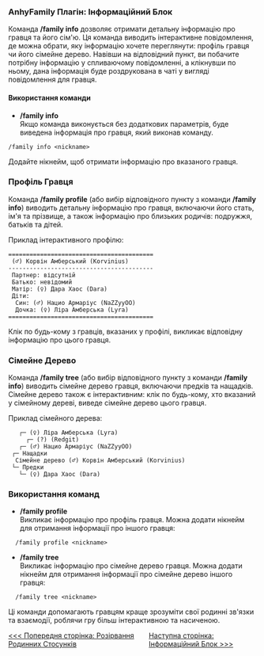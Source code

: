 ### AnhyFamily Плагін: Інформаційний Блок

Команда **/family info** дозволяє отримати детальну інформацію про гравця та його сім'ю. Ця команда виводить інтерактивне повідомлення, де можна обрати, яку інформацію хочете переглянути: профіль гравця чи його сімейне дерево. Навівши на відповідний пункт, ви побачите потрібну інформацію у спливаючому повідомленні, а клікнувши по ньому, дана інформація буде роздрукована в чаті у вигляді повідомлення для гравця.

#### Використання команди

- **/family info**  
  Якщо команда виконується без додаткових параметрів, буде виведена інформація про гравця, який виконав команду.

```
/family info <nickname>
```
  Додайте нікнейм, щоб отримати інформацію про вказаного гравця.

### Профіль Гравця

Команда **/family profile** (або вибір відповідного пункту з команди **/family info**) виводить детальну інформацію про гравця, включаючи його стать, ім'я та прізвище, а також інформацію про близьких родичів: подружжя, батьків та дітей.

Приклад інтерактивного профілю:

```
=========================================
 (♂) Корвін Амберський (Korvinius)
-----------------------------------------
 Партнер: відсутній 
 Батько: невідомий 
 Матір: (♀) Дара Хаос (Dara)
 Діти: 
  Син: (♂) Нацио Армаріус (NaZZyyOO)
  Дочка: (♀) Ліра Амберська (Lyra)
=========================================
```

Клік по будь-кому з гравців, вказаних у профілі, викликає відповідну інформацію про цього гравця.

### Сімейне Дерево

Команда **/family tree** (або вибір відповідного пункту з команди **/family info**) виводить сімейне дерево гравця, включаючи предків та нащадків. Сімейне дерево також є інтерактивним: клік по будь-кому, хто вказаний у сімейному дереві, виведе сімейне дерево цього гравця.

Приклад сімейного дерева:

```
   ┌─ (♀) Ліра Амберська (Lyra)
     ┌─ (?) (Redgit)
   ┌─ (♂) Нацио Армаріус (NaZZyyOO)
 ┌─ Нащадки 
  Сімейне дерево (♂) Корвін Амберський (Korvinius)
 └─ Предки 
   └─ (♀) Дара Хаос (Dara)
  ```

### Використання команд

- **/family profile**  
  Викликає інформацію про профіль гравця. Можна додати нікнейм для отримання інформації про іншого гравця:

```
  /family profile <nickname>
```

- **/family tree**  
  Викликає інформацію про сімейне дерево гравця. Можна додати нікнейм для отримання інформації про сімейне дерево іншого гравця:

```
  /family tree <nickname>
```

Ці команди допомагають гравцям краще зрозуміти свої родинні зв'язки та взаємодії, роблячи гру більш інтерактивною та насиченою.

<div style="display: flex; justify-content: space-between;">
  <div><a href="separate.md">&lt;&lt;&lt; Попередня сторінка: Розірвання Родинних Стосунків</a></div>
  <div><a href="info.md">Наступна сторінка: Інформаційний Блок &gt;&gt;&gt;</a></div>
</div>